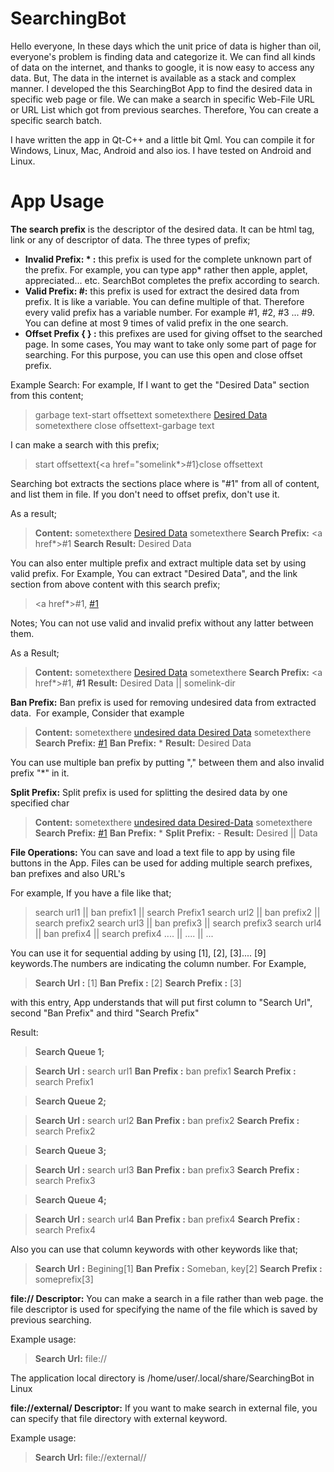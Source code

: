 # SearchingBot

Hello everyone, In these days which the unit price of data is higher than oil, everyone's problem is finding data and categorize it. We can find all kinds of data on the internet, and thanks to google, it is now easy to access any data. But, The data in the internet is available as a stack and complex manner. I developed the this SearchingBot App to find the desired data in specific web page or file. We can make a search in specific Web-File URL or URL List which got from previous searches. Therefore, You can create a specific search batch.

I have written the app in Qt-C++ and a little bit Qml. You can compile it for Windows, Linux, Mac, Android and also ios. I have tested on Android and Linux.

# App Usage

**The search prefix** 
is the descriptor of the desired data.  It can be html tag, link or any of descriptor of data. The three types of prefix;
  - **Invalid Prefix: * :** this prefix is used for the complete unknown part of the prefix. For example,  you can type app* rather then apple, applet, appreciated... etc.  SearchBot completes the prefix according to search.
  - **Valid Prefix: #:** this prefix is used for extract the desired data from prefix. It is like a variable. You can define multiple of that. Therefore every valid prefix has a variable number. For example #1, #2, #3 ... #9.  You can define at most 9 times of valid prefix in the one search.
  - **Offset Prefix { } :** this prefixes are used for giving offset to the searched page. In some cases, You may want to take only some part of page for searching. For this purpose, you can use this open and close offset prefix.

Example Search:
For example, If I want to get the "Desired Data" section from this content;

> garbage text-start offsettext sometexthere <a href="somelink-dir">Desired Data</a> sometexthere close offsettext-garbage text

I can make a search with this prefix;

>start offsettext{<a href="somelink*>#1</a>}close offsettext

Searching bot extracts the sections place where is "#1" from all of content, and list them in file. If you don't need to offset prefix, don't use it.

As a result;

> **Content:**  sometexthere <a href="somelink-dir">Desired Data</a> sometexthere
> **Search Prefix:** <a href*>#1</a>
> **Search Result:** Desired Data

You can also enter multiple prefix and extract multiple data set by using valid prefix. For Example, You can extract "Desired Data", and the link section from above content with this search prefix;

> <a href*>#1</a>, <a href=#2>#1</a>

Notes; You can not use valid and invalid prefix without any latter between them.

As a Result;

> **Content:** sometexthere <a href="somelink-dir">Desired Data</a> sometexthere
> **Search Prefix:** <a href*>#1</a>, <a ref=#2>#1</a>
> **Result:** Desired Data || somelink-dir

**Ban Prefix:**
Ban prefix is used for removing undesired data from extracted data.  For example, Consider that example

> **Content:** sometexthere <a href="somelink-dir"><span> undesired data </span>Desired Data</a> sometexthere 
> **Search Prefix:** <a href=*>#1</a>
> **Ban Prefix:** <span>*</span>
> **Result:** Desired Data

You can use multiple ban prefix by putting "," between them and also invalid prefix "*" in it.

**Split Prefix:**
Split prefix is used for splitting the desired data by one specified char

> **Content:** sometexthere <a href="somelink-dir"><span> undesired data </span>Desired-Data</a> sometexthere
> **Search Prefix:** <a href=*>#1</a> 
> **Ban Prefix:** <span>*</span> 
> **Split Prefix:** -
> **Result:** Desired || Data


**File Operations:**
You can save and load a text file to app by using file buttons in the App. Files can be used for adding multiple search prefixes, ban prefixes and also URL's

For example, If you have a file like that;

>search url1 || ban prefix1 || search Prefix1
>search url2 || ban prefix2 || search prefix2
>search url3 || ban prefix3 || search prefix3
>search url4 || ban prefix4 || search prefix4
>....        || ....        || ...

You can use it for sequential adding by using [1], [2], [3].... [9] keywords.The numbers are indicating the column number. For Example,

> **Search Url :** [1]
> **Ban Prefix :** [2]
> **Search Prefix :** [3]


with this entry, App understands that will put first column to "Search Url", second "Ban Prefix" and third "Search Prefix"

Result:

> **Search Queue 1;**

> **Search Url :** search url1 
> **Ban Prefix :** ban prefix1 
> **Search Prefix :** search Prefix1

> **Search Queue 2;**

> **Search Url :** search url2 
> **Ban Prefix :** ban prefix2
> **Search Prefix :** search Prefix2

> **Search Queue 3;**

> **Search Url :** search url3 
> **Ban Prefix :** ban prefix3 
> **Search Prefix :** search Prefix3

> **Search Queue 4;**

> **Search Url :** search url4 
> **Ban Prefix :** ban prefix4 
> **Search Prefix :** search Prefix4

Also you can use that column keywords with other keywords like that;

> **Search Url :** Begining[1]
> **Ban Prefix :** Someban, key[2]
> **Search Prefix :** someprefix[3]






**file:// Descriptor:** You can make a search in a file rather than web page. the file descriptor is used for specifying the name of the file which is saved by previous searching.

Example usage:

> **Search Url:** file://<file-name>


The application local directory is /home/user/.local/share/SearchingBot in Linux

**file://external/ Descriptor:** If you want to make search in external file, you can specify that file directory with external keyword.

Example usage:

> **Search Url:** file://external/<file-path>/<file-name>
